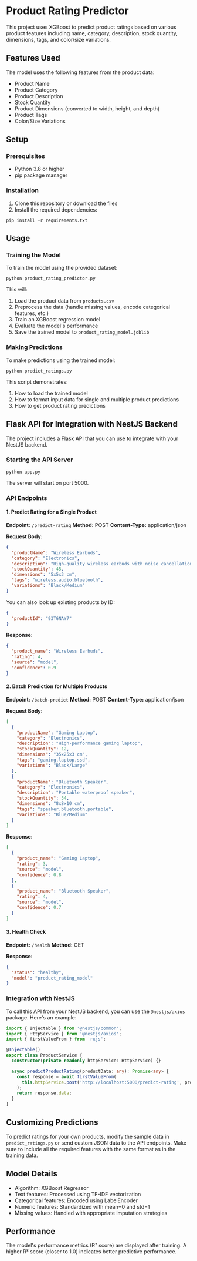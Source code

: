 # Product Rating Predictor

This project uses XGBoost to predict product ratings based on various product features including name, category, description, stock quantity, dimensions, tags, and color/size variations.

## Features Used

The model uses the following features from the product data:
- Product Name
- Product Category
- Product Description
- Stock Quantity
- Product Dimensions (converted to width, height, and depth)
- Product Tags
- Color/Size Variations

## Setup

### Prerequisites

- Python 3.8 or higher
- pip package manager

### Installation

1. Clone this repository or download the files
2. Install the required dependencies:

```
pip install -r requirements.txt
```

## Usage

### Training the Model

To train the model using the provided dataset:

```
python product_rating_predictor.py
```

This will:
1. Load the product data from `products.csv`
2. Preprocess the data (handle missing values, encode categorical features, etc.)
3. Train an XGBoost regression model
4. Evaluate the model's performance
5. Save the trained model to `product_rating_model.joblib`

### Making Predictions

To make predictions using the trained model:

```
python predict_ratings.py
```

This script demonstrates:
1. How to load the trained model
2. How to format input data for single and multiple product predictions
3. How to get product rating predictions

## Flask API for Integration with NestJS Backend

The project includes a Flask API that you can use to integrate with your NestJS backend.

### Starting the API Server

```
python app.py
```

The server will start on port 5000.

### API Endpoints

#### 1. Predict Rating for a Single Product

**Endpoint:** `/predict-rating`
**Method:** POST
**Content-Type:** application/json

**Request Body:**
```json
{
  "productName": "Wireless Earbuds",
  "category": "Electronics",
  "description": "High-quality wireless earbuds with noise cancellation",
  "stockQuantity": 45,
  "dimensions": "5x5x3 cm",
  "tags": "wireless,audio,bluetooth",
  "variations": "Black/Medium"
}
```

You can also look up existing products by ID:
```json
{
  "productId": "93TGNAY7"
}
```

**Response:**
```json
{
  "product_name": "Wireless Earbuds",
  "rating": 4,
  "source": "model",
  "confidence": 0.9
}
```

#### 2. Batch Prediction for Multiple Products

**Endpoint:** `/batch-predict`
**Method:** POST
**Content-Type:** application/json

**Request Body:**
```json
[
  {
    "productName": "Gaming Laptop",
    "category": "Electronics",
    "description": "High-performance gaming laptop",
    "stockQuantity": 12,
    "dimensions": "35x25x3 cm",
    "tags": "gaming,laptop,ssd",
    "variations": "Black/Large"
  },
  {
    "productName": "Bluetooth Speaker",
    "category": "Electronics",
    "description": "Portable waterproof speaker",
    "stockQuantity": 34,
    "dimensions": "8x8x10 cm",
    "tags": "speaker,bluetooth,portable",
    "variations": "Blue/Medium"
  }
]
```

**Response:**
```json
[
  {
    "product_name": "Gaming Laptop",
    "rating": 3,
    "source": "model",
    "confidence": 0.8
  },
  {
    "product_name": "Bluetooth Speaker",
    "rating": 4,
    "source": "model",
    "confidence": 0.7
  }
]
```

#### 3. Health Check

**Endpoint:** `/health`
**Method:** GET

**Response:**
```json
{
  "status": "healthy",
  "model": "product_rating_model"
}
```

### Integration with NestJS

To call this API from your NestJS backend, you can use the `@nestjs/axios` package. Here's an example:

```typescript
import { Injectable } from '@nestjs/common';
import { HttpService } from '@nestjs/axios';
import { firstValueFrom } from 'rxjs';

@Injectable()
export class ProductService {
  constructor(private readonly httpService: HttpService) {}

  async predictProductRating(productData: any): Promise<any> {
    const response = await firstValueFrom(
      this.httpService.post('http://localhost:5000/predict-rating', productData)
    );
    return response.data;
  }
}
```

## Customizing Predictions

To predict ratings for your own products, modify the sample data in `predict_ratings.py` or send custom JSON data to the API endpoints. Make sure to include all the required features with the same format as in the training data.

## Model Details

- Algorithm: XGBoost Regressor
- Text features: Processed using TF-IDF vectorization
- Categorical features: Encoded using LabelEncoder
- Numeric features: Standardized with mean=0 and std=1
- Missing values: Handled with appropriate imputation strategies

## Performance

The model's performance metrics (R² score) are displayed after training. A higher R² score (closer to 1.0) indicates better predictive performance. 
